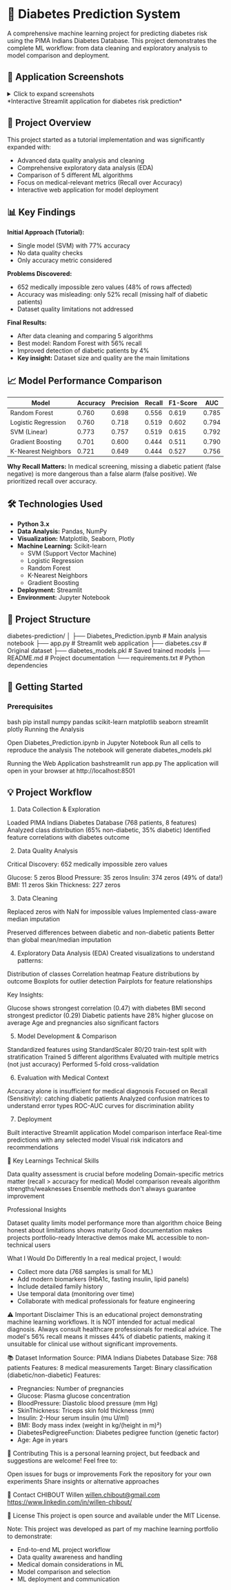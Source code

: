 # 🏥 Diabetes Prediction System

A comprehensive machine learning project for predicting diabetes risk using the PIMA Indians Diabetes Database. This project demonstrates the complete ML workflow: from data cleaning and exploratory analysis to model comparison and deployment.

## 📸 Application Screenshots

<details>
<summary>Click to expand screenshots</summary>

### Model Comparison Dashboard
![Model Comparison](screenshots/comparison.png)

### Make a Prediction
![Prediction](screenshots/Prediction.png)

### Model Comparison Results
![Results](screenshots/results.png)

</details>
*Interactive Streamlit application for diabetes risk prediction*

## 🎯 Project Overview

This project started as a tutorial implementation and was significantly expanded with:
- Advanced data quality analysis and cleaning
- Comprehensive exploratory data analysis (EDA)
- Comparison of 5 different ML algorithms
- Focus on medical-relevant metrics (Recall over Accuracy)
- Interactive web application for model deployment

## 📊 Key Findings

**Initial Approach (Tutorial):**
- Single model (SVM) with 77% accuracy
- No data quality checks
- Only accuracy metric considered

**Problems Discovered:**
- 652 medically impossible zero values (48% of rows affected)
- Accuracy was misleading: only 52% recall (missing half of diabetic patients)
- Dataset quality limitations not addressed

**Final Results:**
- After data cleaning and comparing 5 algorithms
- Best model: Random Forest with 56% recall
- Improved detection of diabetic patients by 4%
- **Key insight:** Dataset size and quality are the main limitations

## 📈 Model Performance Comparison

| Model | Accuracy | Precision | Recall | F1-Score | AUC |
|-------|----------|-----------|--------|----------|-----|
| Random Forest | 0.760 | 0.698 | 0.556 | 0.619 | 0.785 |
| Logistic Regression | 0.760 | 0.718 | 0.519 | 0.602 | 0.794 |
| SVM (Linear) | 0.773 | 0.757 | 0.519 | 0.615 | 0.792 |
| Gradient Boosting | 0.701 | 0.600 | 0.444 | 0.511 | 0.790 |
| K-Nearest Neighbors | 0.721 | 0.649 | 0.444 | 0.527 | 0.756 |

**Why Recall Matters:** In medical screening, missing a diabetic patient (false negative) is more dangerous than a false alarm (false positive). We prioritized recall over accuracy.

## 🛠️ Technologies Used

- **Python 3.x**
- **Data Analysis:** Pandas, NumPy
- **Visualization:** Matplotlib, Seaborn, Plotly
- **Machine Learning:** Scikit-learn
  - SVM (Support Vector Machine)
  - Logistic Regression
  - Random Forest
  - K-Nearest Neighbors
  - Gradient Boosting
- **Deployment:** Streamlit
- **Environment:** Jupyter Notebook

## 📁 Project Structure
diabetes-prediction/
│
├── Diabetes_Prediction.ipynb    # Main analysis notebook
├── app.py                        # Streamlit web application
├── diabetes.csv                  # Original dataset
├── diabetes_models.pkl           # Saved trained models
├── README.md                     # Project documentation
└── requirements.txt              # Python dependencies

## 🚀 Getting Started

### Prerequisites
bash
pip install numpy pandas scikit-learn matplotlib seaborn streamlit plotly
Running the Analysis

Open Diabetes_Prediction.ipynb in Jupyter Notebook
Run all cells to reproduce the analysis
The notebook will generate diabetes_models.pkl

Running the Web Application
bashstreamlit run app.py
The application will open in your browser at http://localhost:8501


## 💡 Project Workflow

1. Data Collection & Exploration

Loaded PIMA Indians Diabetes Database (768 patients, 8 features)
Analyzed class distribution (65% non-diabetic, 35% diabetic)
Identified feature correlations with diabetes outcome


2. Data Quality Analysis

Critical Discovery: 652 medically impossible zero values

Glucose: 5 zeros
Blood Pressure: 35 zeros
Insulin: 374 zeros (49% of data!)
BMI: 11 zeros
Skin Thickness: 227 zeros


3. Data Cleaning

Replaced zeros with NaN for impossible values
Implemented class-aware median imputation

Preserved differences between diabetic and non-diabetic patients
Better than global mean/median imputation


4. Exploratory Data Analysis (EDA)
Created visualizations to understand patterns:

Distribution of classes
Correlation heatmap
Feature distributions by outcome
Boxplots for outlier detection
Pairplots for feature relationships

Key Insights:

Glucose shows strongest correlation (0.47) with diabetes
BMI second strongest predictor (0.29)
Diabetic patients have 28% higher glucose on average
Age and pregnancies also significant factors


5. Model Development & Comparison

Standardized features using StandardScaler
80/20 train-test split with stratification
Trained 5 different algorithms
Evaluated with multiple metrics (not just accuracy)
Performed 5-fold cross-validation


6. Evaluation with Medical Context

Accuracy alone is insufficient for medical diagnosis
Focused on Recall (Sensitivity): catching diabetic patients
Analyzed confusion matrices to understand error types
ROC-AUC curves for discrimination ability


7. Deployment

Built interactive Streamlit application
Model comparison interface
Real-time predictions with any selected model
Visual risk indicators and recommendations

📝 Key Learnings
Technical Skills

Data quality assessment is crucial before modeling
Domain-specific metrics matter (recall > accuracy for medical)
Model comparison reveals algorithm strengths/weaknesses
Ensemble methods don't always guarantee improvement


Professional Insights

Dataset quality limits model performance more than algorithm choice
Being honest about limitations shows maturity
Good documentation makes projects portfolio-ready
Interactive demos make ML accessible to non-technical users


What I Would Do Differently
In a real medical project, I would:

- Collect more data (768 samples is small for ML)
- Add modern biomarkers (HbA1c, fasting insulin, lipid panels)
- Include detailed family history
- Use temporal data (monitoring over time)
- Collaborate with medical professionals for feature engineering


⚠️ Important Disclaimer
This is an educational project demonstrating machine learning workflows. It is NOT intended for actual medical diagnosis. Always consult healthcare professionals for medical advice.
The model's 56% recall means it misses 44% of diabetic patients, making it unsuitable for clinical use without significant improvements.


📚 Dataset Information
Source: PIMA Indians Diabetes Database
Size: 768 patients
Features: 8 medical measurements
Target: Binary classification (diabetic/non-diabetic)
Features:

- Pregnancies: Number of pregnancies
- Glucose: Plasma glucose concentration
- BloodPressure: Diastolic blood pressure (mm Hg)
- SkinThickness: Triceps skin fold thickness (mm)
- Insulin: 2-Hour serum insulin (mu U/ml)
- BMI: Body mass index (weight in kg/(height in m)²)
- DiabetesPedigreeFunction: Diabetes pedigree function (genetic factor)
- Age: Age in years

🤝 Contributing
This is a personal learning project, but feedback and suggestions are welcome! Feel free to:

Open issues for bugs or improvements
Fork the repository for your own experiments
Share insights or alternative approaches

📧 Contact
CHIBOUT Willen
willen.chibout@gmail.com
https://www.linkedin.com/in/willen-chibout/


📄 License
This project is open source and available under the MIT License.

Note: This project was developed as part of my machine learning portfolio to demonstrate:

- End-to-end ML project workflow
- Data quality awareness and handling
- Medical domain considerations in ML
- Model comparison and selection
- ML deployment and communication
